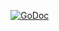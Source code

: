 [![GoDoc](https://godoc.org/github.com/mickep76/kvstore?status.svg)](https://godoc.org/github.com/mickep76/kvstore)
